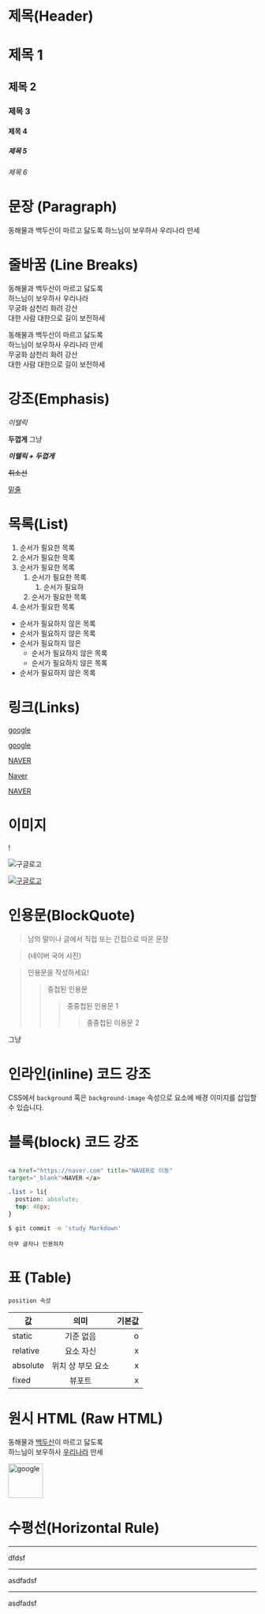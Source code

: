 # 제목(Header)

# 제목 1
## 제목 2
### 제목 3
#### 제목 4
##### 제목 5
###### 제목 6

# 문장 (Paragraph)

동해물과 백두산이 마르고 닳도록
하느님이 보우하사 우리나라 만세


# 줄바꿈 (Line Breaks)
동해물과 백두산이 마르고 닳도록   
하느님이 보우하사 우리나라    
무궁화 삼천리 화려 강산   
대한 사람 대한으로 길이 보전하세


동해물과 백두산이 마르고 닳도록<br> 하느님이 보우하사 우리나라 만세 <br> 무궁화 삼천리 화려 강산<br> 
대한 사람 대한으로 길이 보전하세

# 강조(Emphasis)

_이텔릭_ <br>

**두껍게** 그냥

**_이텔릭 + 두껍게_**


~~취소선~~

<u> 밑줄</u>

# 목록(List)

1. 순서가 필요한 목록
1. 순서가 필요한 목록
1. 순서가 필요한 목록   
    1. 순서가 필요한 목록   
        1. 순서가 필요하
    2. 순서가 필요한 목록
1. 순서가 필요한 목록

- 순서가 필요하지 않은 목록
- 순서가 필요하지 않은 목록
- 순서가 필요하지 않은 
    - 순서가 필요하지 않은 목록
    - 순서가 필요하지 않은 목록   
- 순서가 필요하지 않은 목록

# 링크(Links)

<a href="https://google.com">google </a>

[google](https://google.com)

<a href="https://naver.com" title="NAVER로 이동"> NAVER </a>

[Naver](https://naver.com "NAVER로 이동")


<a href="https://naver.com" title="NAVER로 이동"
target="_blank">NAVER </a>

# 이미지

!

![구글로고](https://upload.wikimedia.org/wikipedia/commons/thumb/2/2f/Google_2015_logo.svg/368px-Google_2015_logo.svg.png)

[![구글로고](https://upload.wikimedia.org/wikipedia/commons/thumb/2/2f/Google_2015_logo.svg/368px-Google_2015_logo.svg.png)](https://google.com)

# 인용문(BlockQuote)

> 남의 말이나 글에서 직접 또는 간접으로 따온 문장   

>(네이버 국어 사진)

>인용문을 작성하세요!
>> 중첩된 인용문
>>> 중중첩된 인용문 1
>>>> 중중첩된 이용문 2    

그냥

# 인라인(inline) 코드 강조

CSS에서 `background` 혹은 `background-image` 속성으로 요소에 배경 이미지를 삽입할 수 있습니다.

# 블록(block) 코드 강조


```html

<a href="https://naver.com" title="NAVER로 이동"
target="_blank">NAVER </a>

```

```css
.list > li{
  postion: absolute;
  top: 40px;
}


```

```bash
$ git commit -m 'study Markdown'
```


```plaintext
아무 글자나 인용하자
```

# 표 (Table)
```plaintext
position 속성
```

값 | 의미 | 기본값
--|:--:|--:
static | 기준 없음 | o
relative | 요소 자신 | x
absolute | 위치 상 부모 요소 | x
fixed | 뷰포트 | x

# 원시 HTML (Raw HTML)

동해물과 <u>백두산</u>이 마르고 닳도록<br/>
하느님이 보우하사 <span style="text-decoration: underline;">우리나라</span> 만세


<img width="70" src="https://upload.wikimedia.org/wikipedia/commons/thumb/2/2f/Google_2015_logo.svg/368px-Google_2015_logo.svg.png" alt="google"/>

# 수평선(Horizontal Rule)

---
dfdsf
***
asdfadsf



____
asdfadsf